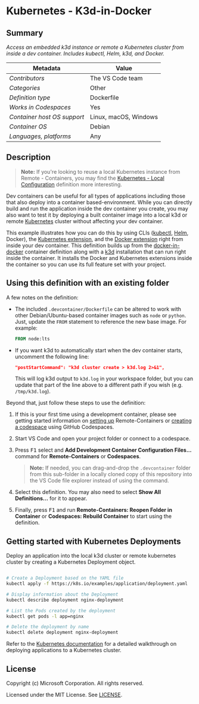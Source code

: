 # Kubernetes - K3d-in-Docker

## Summary

*Access an embedded k3d instance or remote a Kubernetes cluster from inside a dev container. Includes kubectl, Helm, k3d, and Docker.*

| Metadata | Value |  
|----------|-------|
| *Contributors* | The VS Code team |
| *Categories* | Other |
| *Definition type* | Dockerfile |
| *Works in Codespaces* | Yes |
| *Container host OS support* | Linux, macOS, Windows |
| *Container OS* | Debian |
| *Languages, platforms* | Any |

## Description

> **Note:** If you're looking to reuse a local Kubernetes instance from Remote - Containers, you may find the [Kubernetes - Local Configuration](../kubernetes-helm) definition more interesting.

Dev containers can be useful for all types of applications including those that also deploy into a container based-environment. While you can directly build and run the application inside the dev container you create, you may also want to test it by deploying a built container image into a local k3d or remote [Kubernetes](https://kubernetes.io/) cluster without affecting your dev container.

This example illustrates how you can do this by using CLIs ([kubectl](https://kubernetes.io/docs/reference/kubectl/overview/), [Helm](https://helm.sh), Docker), the [Kubernetes extension](https://marketplace.visualstudio.com/items?itemName=ms-kubernetes-tools.vscode-kubernetes-tools), and the [Docker extension](https://marketplace.visualstudio.com/items?itemName=ms-azuretools.vscode-docker) right from inside your dev container.  This definition builds up from the [docker-in-docker](../docker-in-docker) container definition along with a [k3d](https://k3d.io/) installation that can run right inside the container. It installs the Docker and Kubernetes extensions inside the container so you can use its full feature set with your project.

## Using this definition with an existing folder

A few notes on the definition:

* The included `.devcontainer/Dockerfile` can be altered to work with other Debian/Ubuntu-based container images such as `node` or `python`. Just, update the `FROM` statement to reference the new base image. For example:

    ```Dockerfile
    FROM node:lts
    ```

* If you want k3d to automatically start when the dev container starts, uncomment the following line:

    ```json
    "postStartCommand": "k3d cluster create > k3d.log 2>&1",
    ```

    This will log k3d output to `k3d.log` in your workspace folder, but you can update that part of the line above to a different path if you wish (e.g. `/tmp/k3d.log`).

Beyond that, just follow these steps to use the definition:

1. If this is your first time using a development container, please see getting started information on [setting up](https://aka.ms/vscode-remote/containers/getting-started) Remote-Containers or [creating a codespace](https://aka.ms/ghcs-open-codespace) using GitHub Codespaces.

2. Start VS Code and open your project folder or connect to a codespace.

3. Press <kbd>F1</kbd> select and **Add Development Container Configuration Files...** command for **Remote-Containers** or **Codespaces**.

   > **Note:** If needed, you can drag-and-drop the `.devcontainer` folder from this sub-folder in a locally cloned copy of this repository into the VS Code file explorer instead of using the command.

4. Select this definition. You may also need to select **Show All Definitions...** for it to appear.

5. Finally, press <kbd>F1</kbd> and run **Remote-Containers: Reopen Folder in Container** or **Codespaces: Rebuild Container** to start using the definition.

## Getting started with Kubernetes Deployments

Deploy an application into the local k3d cluster or remote kubernetes cluster by creating a Kubernetes Deployment object.

```bash

# Create a Deployment based on the YAML file
kubectl apply -f https://k8s.io/examples/application/deployment.yaml

# Display information about the Deployment
kubectl describe deployment nginx-deployment

# List the Pods created by the deployment
kubectl get pods -l app=nginx

# Delete the deployment by name
kubectl delete deployment nginx-deployment

```

Refer to the [Kubernetes documentation](https://kubernetes.io/docs/tasks/run-application/run-stateless-application-deployment/) for a detailed walkthrough on deploying applications to a Kubernetes cluster.

## License

Copyright (c) Microsoft Corporation. All rights reserved.

Licensed under the MIT License. See [LICENSE](https://github.com/microsoft/vscode-dev-containers/blob/main/LICENSE).
